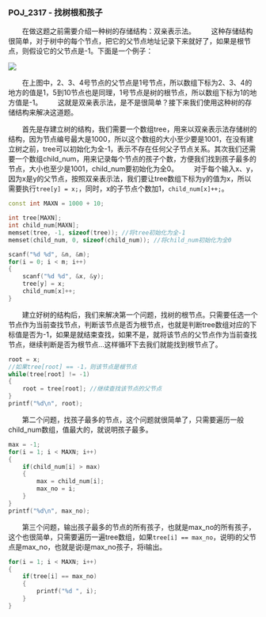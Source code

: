 ### POJ_2317 - 找树根和孩子
&emsp;&emsp;在做这题之前需要介绍一种树的存储结构：双亲表示法。
&emsp;&emsp;这种存储结构很简单，对于树中的每个节点，把它的父节点地址记录下来就好了，如果是根节点，则假设它的父节点是-1。下面是一个例子：

![](/images/chapter_2/parental_representation.png)

&emsp;&emsp;在上图中，2、3、4号节点的父节点是1号节点，所以数组下标为2、3、4的地方的值是1，5到10节点也是同理，1号节点是树的根节点，所以数组下标为1的地方值是-1。
&emsp;&emsp;这就是双亲表示法，是不是很简单？接下来我们使用这种树的存储结构来解决这道题。

&emsp;&emsp;首先是存建立树的结构，我们需要一个数组tree，用来以双亲表示法存储树的结构，因为节点编号最大是1000，所以这个数组的大小至少要是1001，在没有建立树之前，tree可以初始化为全-1，表示不存在任何父子节点关系。其次我们还需要一个数组child_num，用来记录每个节点的孩子个数，方便我们找到孩子最多的节点，大小也至少是1001，child_num要初始化为全0。
&emsp;&emsp;对于每个输入x、y，因为x是y的父节点，按照双亲表示法，我们要让tree数组下标为y的值为x，所以需要执行`tree[y] = x;`，同时，x的子节点个数加1，`child_num[x]++;`。
```cpp
const int MAXN = 1000 + 10;

int tree[MAXN];
int child_num[MAXN];
memset(tree, -1, sizeof(tree)); //将tree初始化为全-1
memset(child_num, 0, sizeof(child_num)); //将child_num初始化为全0

scanf("%d %d", &n, &m);
for(i = 0; i < m; i++)
{
	scanf("%d %d", &x, &y);
	tree[y] = x;
	child_num[x]++;
}
```

&emsp;&emsp;建立好树的结构后，我们来解决第一个问题，找树的根节点。只需要任选一个节点作为当前查找节点，判断该节点是否为根节点，也就是判断tree数组对应的下标值是否为-1，如果是就结束查找，如果不是，就将该节点的父节点作为当前查找节点，继续判断是否为根节点...这样循环下去我们就能找到根节点了。
```cpp
root = x;
//如果tree[root] == -1，则该节点是根节点
while(tree[root] != -1)
{
	root = tree[root]; //继续查找该节点的父节点
}
printf("%d\n", root);
```

&emsp;&emsp;第二个问题，找孩子最多的节点，这个问题就很简单了，只需要遍历一般child_num数组，值最大的，就说明孩子最多。
```cpp
max = -1;
for(i = 1; i < MAXN; i++)
{
	if(child_num[i] > max)
	{
		max = child_num[i];
		max_no = i;
	}
}
printf("%d\n", max_no);
```

&emsp;&emsp;第三个问题，输出孩子最多的节点的所有孩子，也就是max_no的所有孩子，这个也很简单，只需要遍历一遍tree数组，如果`tree[i] == max_no`，说明i的父节点是max_no，也就是说i是max_no孩子，将i输出。
```cpp
for(i = 1; i < MAXN; i++)
{
	if(tree[i] == max_no)
	{
		printf("%d ", i);
	}
}
```